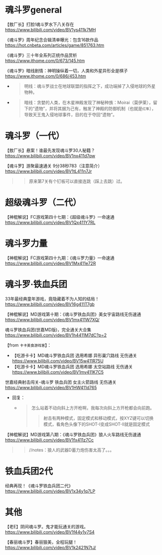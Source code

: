 
# 魂斗罗general

【敖厂长】打脸!魂斗罗水下八关存在 https://www.bilibili.com/video/BV1ys411k7MH

《魂斗罗》周年纪念合辑清单曝光：包含16款作品 https://hot.cnbeta.com/articles/game/851763.htm

《魂斗罗》三十年全系列正统作品赏析 https://www.ithome.com/0/673/145.htm

《魂斗罗》暗线剧情：神明操纵着一切，人类和外星异形全是棋子 https://www.ithome.com/0/686/453.htm
- > 明线：魂斗罗战士在地球联盟的指挥之下，成功端掉了入侵地球的外星物种。
- > 暗线：贪婪的人类，在木星神殿发现了神秘种族：Moirai（莫伊莱），留下的“遗物”，并将其据为己有，触发了神殿的防御机制（也就是`红隼`），导致天王鬼入侵地球事件，目的在于夺回“遗物”。

# 魂斗罗（一代）

【敖厂长】悬案！谁最先发现魂斗罗30人秘籍？ https://www.bilibili.com/video/BV1nx411d7qw

【魂斗罗】游聚最速通关 9分38秒783（注意简介） https://www.bilibili.com/video/BV1tL411n7Jr
>> 原来第7关有个钉板可以直接连跳（踩上去跳）过。

# 超级魂斗罗（二代）

【神棍解说】FC游戏第四十七期：《超级魂斗罗》一命速通 https://www.bilibili.com/video/BV1Qx411Y7RL

# 魂斗罗力量

【神棍解说】FC游戏第四十九期：《魂斗罗力量》一命速通 https://www.bilibili.com/video/BV1Mx411e72R

# 魂斗罗·铁血兵团

33年最经典童年游戏，竟隐藏着不为人知的结局！ https://www.bilibili.com/video/BV16g411T7gb

【神棍解说】MD游戏第十期：《魂斗罗铁血兵团》美女宇宙路线无伤速通 https://www.bilibili.com/video/BV1mx411W7XQ/

魂斗罗铁血兵团(世嘉MD版)，完全通关大合集 https://www.bilibili.com/video/BV1h4411M7dC?p=2

【from `卡卡美食游戏客`】：
- 【吃游卡卡】MD魂斗罗铁血兵团 选用希娜 异形巢穴路线 无伤通关 https://www.bilibili.com/video/BV15w411R75U
- 【吃游卡卡】MD魂斗罗铁血兵团 选用希娜 太空站路线 无伤通关 https://www.bilibili.com/video/BV1mv411K7C5

世嘉经典射击闯关-魂斗罗 铁血兵团 女主火箭路线 无伤通关 https://www.bilibili.com/video/BV1HW411d765
- 回复：
  * > 怎么站着不动向斜上方开枪啊，我每次向斜上方开枪都会向前跑。
    >> 射击有两种模式，固定模式和移动模式，按XYZ键可以切换模式，看角色头像下的SHOT-I变成SHOT-II就是固定模式

【神棍解说】MD游戏第八期：《魂斗罗铁血兵团》狼人火车路线无伤速通 https://www.bilibili.com/video/BV1fx411z7Cc
>> //notes：狼人的武器D蓄力炮伤害太高了。。。

# 铁血兵团2代

经典再现！《魂斗罗铁血兵团二代》 https://www.bilibili.com/video/BV1x34y1q7LP

# 其他

【老E】阴间魂斗罗。鬼才能玩通关的游戏。 https://www.bilibili.com/video/BV1f44y1y7S4

【春丽魂斗罗】春丽狠美，全程玩腿！ https://www.bilibili.com/video/BV1k2421N7tJ/
